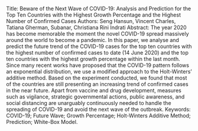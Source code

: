 Title: Beware of the Next Wave of COVID-19: Analysis and Prediction for the Top Ten Countries with the Highest Growth Percentage and the Highest Number of Confirmed Cases
Authors: Seng Hansun, Vincent Charles, Tatiana Gherman, Subanar, Christiana Rini Indrati
Abstract: The year 2020 has become memorable the moment the novel COVID-19 spread massively around the world to become a pandemic. In this paper, we analyse and predict the future trend of the COVID-19 cases for the top ten countries with the highest number of confirmed cases to date (14 June 2020) and the top ten countries with the highest growth percentage within the last month. Since many recent works have proposed that the COVID-19 pattern follows an exponential distribution, we use a modified approach to the Holt-Winters’ additive method. Based on the experiment conducted, we found that most of the countries are still presenting an increasing trend of confirmed cases in the near future. Apart from vaccine and drug development, measures such as vigilance, strategic governmental actions, public awareness, and social distancing are unarguably continuously needed to handle the spreading of COVID-19 and avoid the next wave of the outbreak.
Keywords: COVID-19; Future Wave; Growth Percentage; Holt-Winters Additive Method; Prediction; White-Box Model. 

